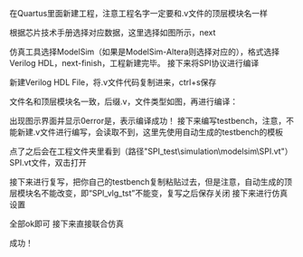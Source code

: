 
在Quartus里面新建工程，注意工程名字一定要和.v文件的顶层模块名一样

根据芯片技术手册选择对应数据，这里选择如图所示，next

仿真工具选择ModelSim（如果是ModelSim-Altera则选择对应的），格式选择Verilog HDL，next-finish，工程新建完毕。
接下来将SPI协议进行编译

新建Verilog HDL File，将.v文件代码复制进来，ctrl+s保存

文件名和顶层模块名一致，后缀.v，文件类型如图，再进行编译：

出现图示界面并显示0error是，表示编译成功！
接下来编写testbench，注意，不能新建.v文件进行编写，会读取不到，这里先使用自动生成的testbench的模板

点了之后会在工程文件夹里看到（路径"SPI_test\simulation\modelsim\SPI.vt"）SPI.vt文件，双击打开

接下来进行复写，把你自己的testbench复制粘贴过去，但是注意，自动生成的顶层模块名不能改变，即“SPI_vlg_tst”不能变，复写之后保存关闭
接下来进行仿真设置






全部ok即可
接下来直接联合仿真


成功！
